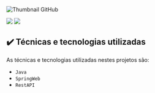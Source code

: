 ![Thumbnail GitHub]([![image](https://user-images.githubusercontent.com/37875142/224514511-13e75284-c1da-490b-9bb3-b71ee6fdf859.png)](https://w7.pngwing.com/pngs/785/145/png-transparent-java-development-kit-software-development-kit-computer-programming-computer-icons-programming-language-icon-text-logo-computer-programming.png))

![](https://img.shields.io/badge/Java-API-blue)
![](https://img.shields.io/badge/Java-SpringWeb-blue)


## ✔️ Técnicas e tecnologias utilizadas

As técnicas e tecnologias utilizadas nestes projetos são:

- `Java`
- `SpringWeb`
- `RestAPI`
